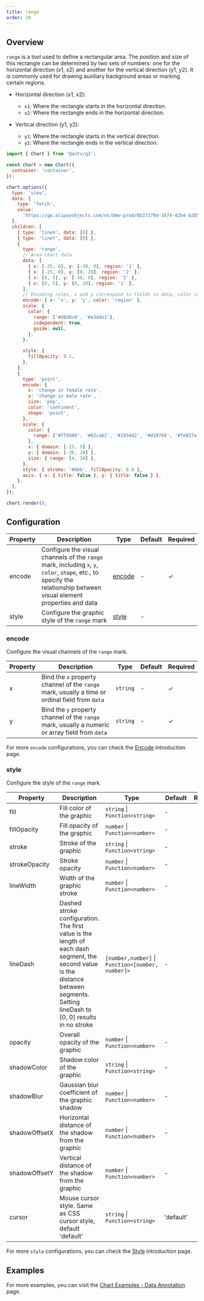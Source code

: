 ```yaml
---
title: range
order: 20
---
```


## Overview

`range` is a tool used to define a rectangular area. The position and size of this rectangle can be determined by two sets of numbers: one for the horizontal direction (x1, x2) and another for the vertical direction (y1, y2). It is commonly used for drawing auxiliary background areas or marking certain regions.

- Horizontal direction (x1, x2):

  - `x1`: Where the rectangle starts in the horizontal direction.
  - `x2`: Where the rectangle ends in the horizontal direction.

- Vertical direction (y1, y2):

  - `y1`: Where the rectangle starts in the vertical direction.
  - `y2`: Where the rectangle ends in the vertical direction.

```js | ob { autoMount: true }
import { Chart } from '@antv/g2';

const chart = new Chart({
  container: 'container',
});

chart.options({
  type: 'view',
  data: {
    type: 'fetch',
    value:
      'https://gw.alipayobjects.com/os/bmw-prod/0b37279d-1674-42b4-b285-29683747ad9a.json',
  },
  children: [
    { type: 'lineX', data: [0] },
    { type: 'lineY', data: [0] },
    {
      type: 'range',
      // Area chart data
      data: [
        { x: [-25, 0], y: [-30, 0], region: '1' },
        { x: [-25, 0], y: [0, 20], region: '2' },
        { x: [0, 5], y: [-30, 0], region: '2' },
        { x: [0, 5], y: [0, 20], region: '1' },
      ],
      // Encoding rules, x and y correspond to fields in data, color corresponds to region field
      encode: { x: 'x', y: 'y', color: 'region' },
      scale: {
        color: {
          range: ['#d8d0c0', '#a3dda1'],
          independent: true,
          guide: null,
        },
      },

      style: {
        fillOpacity: 0.2,
      },
    },
    {
      type: 'point',
      encode: {
        x: 'change in female rate',
        y: 'change in male rate',
        size: 'pop',
        color: 'continent',
        shape: 'point',
      },
      scale: {
        color: {
          range: ['#ffd500', '#82cab2', '#193442', '#d18768', '#7e827a'],
        },
        x: { domain: [-25, 5] },
        y: { domain: [-30, 20] },
        size: { range: [4, 30] },
      },
      style: { stroke: '#bbb', fillOpacity: 0.8 },
      axis: { x: { title: false }, y: { title: false } },
    },
  ],
});

chart.render();
```

## Configuration

| Property | Description                                                                                                                                  | Type              | Default | Required |
| -------- | -------------------------------------------------------------------------------------------------------------------------------------------- | ----------------- | ------- | -------- |
| encode   | Configure the visual channels of the `range` mark, including `x`, `y`, `color`, `shape`, etc., to specify the relationship between visual element properties and data | [encode](#encode) | -       | ✓        |
| style    | Configure the graphic style of the `range` mark                                                                                              | [style](#style)   | -       |          |

### encode

Configure the visual channels of the `range` mark.

| Property | Description                                                                                          | Type     | Default | Required |
| -------- | ---------------------------------------------------------------------------------------------------- | -------- | ------- | -------- |
| x        | Bind the `x` property channel of the `range` mark, usually a time or ordinal field from `data`      | `string` | -       | ✓        |
| y        | Bind the `y` property channel of the `range` mark, usually a numeric or array field from `data`     | `string` | -       | ✓        |

For more `encode` configurations, you can check the [Encode](/en/manual/core/encode) introduction page.

### style

Configure the style of the `range` mark.

| Property      | Description                                                                                                                                                                          | Type                                              | Default   | Required |
| ------------- | ------------------------------------------------------------------------------------------------------------------------------------------------------------------------------------ | ------------------------------------------------- | --------- | -------- |
| fill          | Fill color of the graphic                                                                                                                                                            | `string` \| `Function<string>`                    | -         |          |
| fillOpacity   | Fill opacity of the graphic                                                                                                                                                          | `number` \| `Function<number>`                    | -         |          |
| stroke        | Stroke of the graphic                                                                                                                                                                | `string` \| `Function<string>`                    | -         |          |
| strokeOpacity | Stroke opacity                                                                                                                                                                       | `number` \| `Function<number>`                    | -         |          |
| lineWidth     | Width of the graphic stroke                                                                                                                                                          | `number` \| `Function<number>`                    | -         |          |
| lineDash      | Dashed stroke configuration. The first value is the length of each dash segment, the second value is the distance between segments. Setting lineDash to [0, 0] results in no stroke | `[number,number]` \| `Function<[number, number]>` | -         |          |
| opacity       | Overall opacity of the graphic                                                                                                                                                       | `number` \| `Function<number>`                    | -         |          |
| shadowColor   | Shadow color of the graphic                                                                                                                                                          | `string` \| `Function<string>`                    | -         |          |
| shadowBlur    | Gaussian blur coefficient of the graphic shadow                                                                                                                                      | `number` \| `Function<number>`                    | -         |          |
| shadowOffsetX | Horizontal distance of the shadow from the graphic                                                                                                                                   | `number` \| `Function<number>`                    | -         |          |
| shadowOffsetY | Vertical distance of the shadow from the graphic                                                                                                                                     | `number` \| `Function<number>`                    | -         |          |
| cursor        | Mouse cursor style. Same as CSS cursor style, default 'default'                                                                                                                     | `string` \| `Function<string>`                    | 'default' |          |

For more `style` configurations, you can check the [Style](/en/manual/core/style) introduction page.

## Examples

For more examples, you can visit the [Chart Examples - Data Annotation](/en/examples#annotation-range) page.
